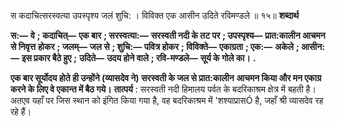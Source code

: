 

स कदाचित्सरस्वत्या उपस्पृश्य जलं शुचि: । विविक्त एक आसीन उदिते रविमण्डले ॥ १५॥ **शब्दार्थ** 

**स:—** **वे** **; कदाचित्—** **एक बार** **; सरस्वत्या:—** **सरस्वती नदी के तट पर** **; उपस्पृश्य—** **प्रात:कालीन आचमन से निवृत्त** **होकर** **; जलम्—** **जल से** **; शुचि:—** **पवित्र होकर** **; विविक्ते—** **एकाग्रता** **; एक:—** **अकेले** **; आसीन:—** **इस प्रकार बैठे हुए** **;** **उदिते—** **उदय होने वाले** **; रवि-मण्डले—** **सूर्य के गोले का।** **.** 

**एक बार सूर्योदय होते ही उन्होंने (व्यासदेव ने) सरस्वती के जल से प्रात:कालीन** **आचमन किया और मन एकाग्र करने के लिए वे एकान्त में बैठ गये।** **तात्पर्य** : सरस्वती नदी हिमालय पर्वत के बदरिकाश्रम क्षेत्र में बहती है। अतएव यहाँ पर जिस स्थान को इंगित किया गया है, वह बदरिकाश्रम में 'शश्याप्रासÓ है, जहाँ श्री व्यासदेव रह रहे हैं। 